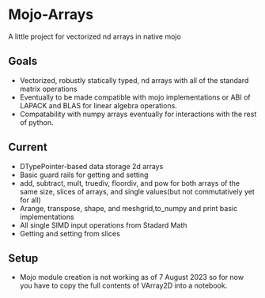 # Mojo-Arrays
A little project for vectorized nd arrays in native mojo
## Goals
* Vectorized, robustly statically typed, nd arrays with all of the standard matrix operations
* Eventually to be made compatible with mojo implementations or ABI of LAPACK and BLAS for linear algebra operations.
* Compatability with numpy arrays eventually for interactions with the rest of python. 
## Current
* DTypePointer-based data storage 2d arrays
* Basic guard rails for getting and setting
* add, subtract, mult, truediv, floordiv, and pow for both arrays of the same size, slices of arrays, and single values(but not commutatively yet for all)
* Arange, transpose, shape, and meshgrid,to_numpy and print basic implementations
* All single SIMD input operations from Stadard Math
* Getting and setting from slices
## Setup
* Mojo module creation is not working as of 7 August 2023 so for now you have to copy the full contents of VArray2D into a notebook.
